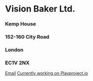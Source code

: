 # Vision Baker Ltd.
### Kemp House
### 152-160 City Road
### London
### EC1V 2NX

[Email](mailto:contact@visionbaker.com?Subject=Hello) 
[Currently working on Playproject.io](https://playproject.io/)
